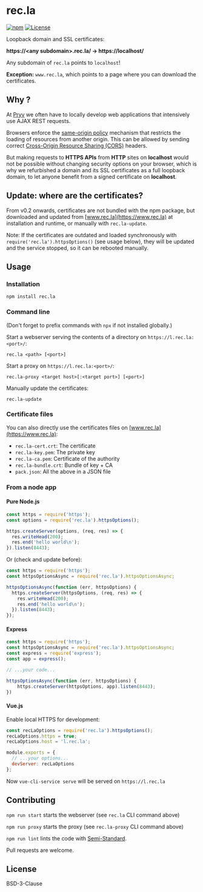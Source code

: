 # rec.la

[![npm](https://img.shields.io/npm/v/rec.la)](https://www.npmjs.com/package/rec.la) [![License](https://img.shields.io/badge/License-BSD_3--Clause-blue.svg)](https://opensource.org/licenses/BSD-3-Clause)

Loopback domain and SSL certificates:

**https://\<any subdomain>.rec.la/ → https://localhost/**

Any subdomain of `rec.la` points to `localhost`!

**Exception:** `www.rec.la`, which points to a page where you can download the certificates.


## Why ?

At [Pryv](http://pryv.com) we often have to locally develop web applications that intensively use AJAX REST requests.

Browsers enforce the [same-origin policy](https://developer.mozilla.org/en-US/docs/Web/Security/Same-origin_policy) mechanism that restricts the loading of resources from another origin. This can be allowed by sending correct [Cross-Origin Resource Sharing (CORS)](https://developer.mozilla.org/en-US/docs/Web/HTTP/CORS) headers.

But making requests to **HTTPS APIs** from **HTTP** sites on **localhost** would not be possible without changing security options on your browser, which is why we refurbished a domain and its SSL certificates as a full loopback domain, to let anyone benefit from a signed certificate on **localhost**.


## Update: where are the certificates?

From v0.2 onwards, certificates are not bundled with the npm package, but downloaded and updated from [www.rec.la](https://www.rec.la) at installation and runtime, or manually with `rec.la-update`.

Note: If the certificates are outdated and loaded synchronously with  `require('rec.la').httpsOptions()` (see usage below), they will be updated and the service stopped, so it can be rebooted manually.


## Usage

### Installation

```
npm install rec.la
```

### Command line

(Don't forget to prefix commands with `npx` if not installed globally.)

Start a webserver serving the contents of a directory on `https://l.rec.la:<port>/`:

```
rec.la <path> [<port>]
```

Start a proxy on `https://l.rec.la:<port>/`:

```
rec.la-proxy <target host>[:<target port>] [<port>]
```

Manually update the certificates:

```
rec.la-update
```

### Certificate files

You can also directly use the certificates files on [www.rec.la](https://www.rec.la):

- `rec.la-cert.crt`: The certificate
- `rec.la-key.pem`: The private key
- `rec.la-ca.pem`: Certificate of the authority
- `rec.la-bundle.crt`: Bundle of key + CA
- `pack.json`: All the above in a JSON file

### From a node app

#### Pure Node.js

```js
const https = require('https');
const options = require('rec.la').httpsOptions();

https.createServer(options, (req, res) => {
  res.writeHead(200);
  res.end('hello world\n');
}).listen(8443);
```

Or (check and update before):

```js
const https = require('https');
const httpsOptionsAsync = require('rec.la').httpsOptionsAsync;

httpsOptionsAsync(function (err, httpsOptions) {
  https.createServer(httpsOptions, (req, res) => {
    res.writeHead(200);
    res.end('hello world\n');
  }).listen(8443);
});
```

#### Express

```js
const https = require('https');
const httpsOptionsAsync = require('rec.la').httpsOptionsAsync;
const express = require('express');
const app = express();

// ...your code...

httpsOptionsAsync(function (err, httpsOptions) {
	https.createServer(httpsOptions, app).listen(8443);
})
```

#### Vue.js

Enable local HTTPS for development:

```js
const recLaOptions = require('rec.la').httpsOptions();
recLaOptions.https = true;
recLaOptions.host = 'l.rec.la';

module.exports = {
  // ...your options...
  devServer: recLaOptions
};
```

Now `vue-cli-service serve` will be served on `https://l.rec.la`


## Contributing

`npm run start` starts the webserver (see `rec.la` CLI command above)

`npm run proxy` starts the proxy (see `rec.la-proxy` CLI command above)

`npm run lint` lints the code with [Semi-Standard](https://github.com/standard/semistandard).

Pull requests are welcome.


## License

 BSD-3-Clause
